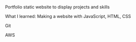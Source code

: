 Portfolio static website to display projects and skills

What I learned:
Making a website with JavaScript, HTML, CSS

Git

AWS


